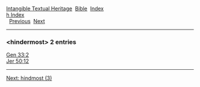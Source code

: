 [Intangible Textual Heritage](../../index)  [Bible](../index) 
[Index](index)   
[h Index](_h_)  
  [Previous](c05479)  [Next](c05481) 

------------------------------------------------------------------------

### &lt;hindermost&gt; 2 entries

[Gen 33:2](../kjv/gen033.htm#002)  
[Jer 50:12](../kjv/jer050.htm#012)  

------------------------------------------------------------------------

[Next: hindmost (3)](c05481)
